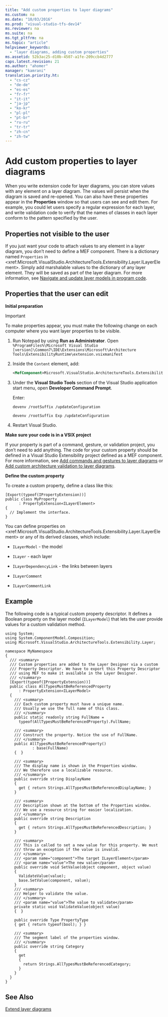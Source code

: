 ```yaml
---
title: "Add custom properties to layer diagrams"
ms.custom: na
ms.date: "10/03/2016"
ms.prod: "visual-studio-tfs-dev14"
ms.reviewer: na
ms.suite: na
ms.tgt_pltfrm: na
ms.topic: "article"
helpviewer_keywords: 
  - "layer diagrams, adding custom properties"
ms.assetid: 52b3ac25-d10b-4507-a1fe-209ccb4d2777
caps.latest.revision: 21
ms.author: "ahomer"
manager: "kamrani"
translation.priority.ht: 
  - "cs-cz"
  - "de-de"
  - "es-es"
  - "fr-fr"
  - "it-it"
  - "ja-jp"
  - "ko-kr"
  - "pl-pl"
  - "pt-br"
  - "ru-ru"
  - "tr-tr"
  - "zh-cn"
  - "zh-tw"
---
```

# Add custom properties to layer diagrams
When you write extension code for layer diagrams, you can store values with any element on a layer diagram. The values will persist when the diagram is saved and re-opened. You can also have these properties appear in the **Properties** window so that users can see and edit them. For example, you could let users specify a regular expression for each layer, and write validation code to verify that the names of classes in each layer conform to the pattern specified by the user.  
  
## Properties not visible to the user  
 If you just want your code to attach values to any element in a layer diagram, you don’t need to define a MEF component. There is a dictionary named `Properties` in \<xref:Microsoft.VisualStudio.ArchitectureTools.Extensibility.Layer.ILayerElement>. Simply add marshalable values to the dictionary of any layer element. They will be saved as part of the layer diagram. For more information, see [Navigate and update layer models in program code](../modeling/navigate-and-update-layer-models-in-program-code.md).  
  
## Properties that the user can edit  
 **Initial preparation**  
  
> [!IMPORTANT]
>  To make properties appear, you must make the following change on each computer where you want layer properties to be visible.  
>   
>  1.  Run Notepad by using **Run as Administrator**. Open `%ProgramFiles%\Microsoft Visual Studio [version]\Common7\IDE\Extensions\Microsoft\Architecture Tools\ExtensibilityRuntime\extension.vsixmanifest`  
> 2.  Inside the `Content` element, add:  
>   
>     ```xml  
>     <MefComponent>Microsoft.VisualStudio.ArchitectureTools.Extensibility.Layer.Provider.dll</MefComponent>  
>     ```  
> 3.  Under the **Visual Studio Tools** section of the Visual Studio application start menu, open **Developer Command Prompt**.  
>   
>      Enter:  
>   
>      `devenv /rootSuffix /updateConfiguration`  
>   
>      `devenv /rootSuffix Exp /updateConfiguration`  
> 4.  Restart Visual Studio.  
  
 **Make sure your code is in a VSIX project**  
  
 If your property is part of a command, gesture, or validation project, you don’t need to add anything. The code for your custom property should be defined in a Visual Studio Extensibility project defined as a MEF component. For more information, see [Add commands and gestures to layer diagrams](../modeling/add-commands-and-gestures-to-layer-diagrams.md) or [Add custom architecture validation to layer diagrams](../modeling/add-custom-architecture-validation-to-layer-diagrams.md).  
  
 **Define the custom property**  
  
 To create a custom property, define a class like this:  
  
```  
[Export(typeof(IPropertyExtension))]  
public class MyProperty   
      : PropertyExtension<ILayerElement>  
{  
  // Implement the interface.  
}  
```  
  
 You can define properties on \<xref:Microsoft.VisualStudio.ArchitectureTools.Extensibility.Layer.ILayerElement> or any of its derived classes, which include:  
  
-   `ILayerModel` - the model  
  
-   `ILayer` - each layer  
  
-   `ILayerDependencyLink` - the links between layers  
  
-   `ILayerComment`  
  
-   `ILayerCommentLink`  
  
## Example  
 The following code is a typical custom property descriptor. It defines a Boolean property on the layer model (`ILayerModel`) that lets the user provide values for a custom validation method.  
  
```  
using System;  
using System.ComponentModel.Composition;  
using Microsoft.VisualStudio.ArchitectureTools.Extensibility.Layer;  
  
namespace MyNamespace  
{  
  /// <summary>  
  /// Custom properties are added to the Layer Designer via a custom  
  /// Property Descriptor. We have to export this Property Descriptor  
  /// using MEF to make it available in the Layer Designer.  
  /// </summary>  
  [Export(typeof(IPropertyExtension))]  
  public class AllTypesMustBeReferencedProperty   
      : PropertyExtension<ILayerModel>  
  {  
    /// <summary>  
    /// Each custom property must have a unique name.   
    /// Usually we use the full name of this class.  
    /// </summary>  
    public static readonly string FullName =  
      typeof(AllTypesMustBeReferencedProperty).FullName;  
  
    /// <summary>  
    /// Construct the property. Notice the use of FullName.  
    /// </summary>  
    public AllTypesMustBeReferencedProperty()  
            : base(FullName)  
    {  }  
  
    /// <summary>  
    /// The display name is shown in the Properties window.  
    /// We therefore use a localizable resource.  
    /// </summary>  
    public override string DisplayName  
    {  
      get { return Strings.AllTypesMustBeReferencedDisplayName; }  
    }  
  
    /// <summary>  
    /// Description shown at the bottom of the Properties window.  
    /// We use a resource string for easier localization.  
    /// </summary>  
    public override string Description  
    {  
      get { return Strings.AllTypesMustBeReferencedDescription; }  
    }  
  
    /// <summary>  
    /// This is called to set a new value for this property. We must  
    /// throw an exception if the value is invalid.  
    /// </summary>  
    /// <param name="component">The target ILayerElement</param>  
    /// <param name="value">The new value</param>  
    public override void SetValue(object component, object value)  
    {  
      ValidateValue(value);  
      base.SetValue(component, value);  
    }  
    /// <summary>  
    /// Helper to validate the value.  
    /// </summary>  
    /// <param name="value">The value to validate</param>  
    private static void ValidateValue(object value)  
    {  }  
  
    public override Type PropertyType  
    { get { return typeof(bool); } }  
  
    /// <summary>  
    /// The segment label of the properties window.  
    /// </summary>  
    public override string Category  
    {   
      get  
      {  
        return Strings.AllTypesMustBeReferencedCategory;  
      }  
    }  
  }  
}  
```  
  
## See Also  
 [Extend layer diagrams](../modeling/extend-layer-diagrams.md)